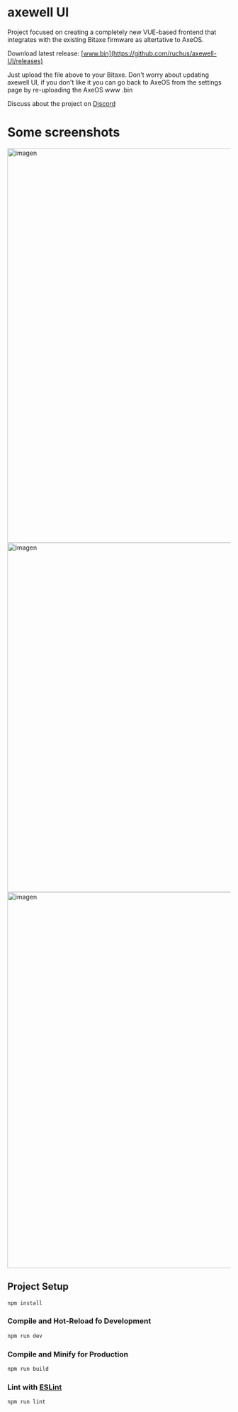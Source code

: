 # axewell UI

Project focused on creating a completely new VUE-based frontend that integrates with the existing Bitaxe firmware as altertative to AxeOS.

Download latest release: [www.bin](https://github.com/ruchus/axewell-UI/releases)

Just upload the file above to your Bitaxe. Don't worry about updating axewell UI, if you don't like it you can go back to AxeOS from the settings page by re-uploading the AxeOS www .bin

Discuss about the project on [Discord](https://discord.gg/6XYuqTXR)

# Some screenshots

<img width="1614" height="888" alt="imagen" src="https://github.com/user-attachments/assets/1007c29b-dbcb-4bc6-a70e-15b87ece978d" />

<img width="1623" height="786" alt="imagen" src="https://github.com/user-attachments/assets/abc4341c-b2fd-47c2-9456-481f0b131b94" />

<img width="1589" height="846" alt="imagen" src="https://github.com/user-attachments/assets/e59fd15a-3121-4079-a9de-f1514efa64d0" />




## Project Setup

```sh
npm install
```

### Compile and Hot-Reload fo Development

```sh
npm run dev
```

### Compile and Minify for Production

```sh
npm run build
```

### Lint with [ESLint](https://eslint.org/)

```sh
npm run lint
```

